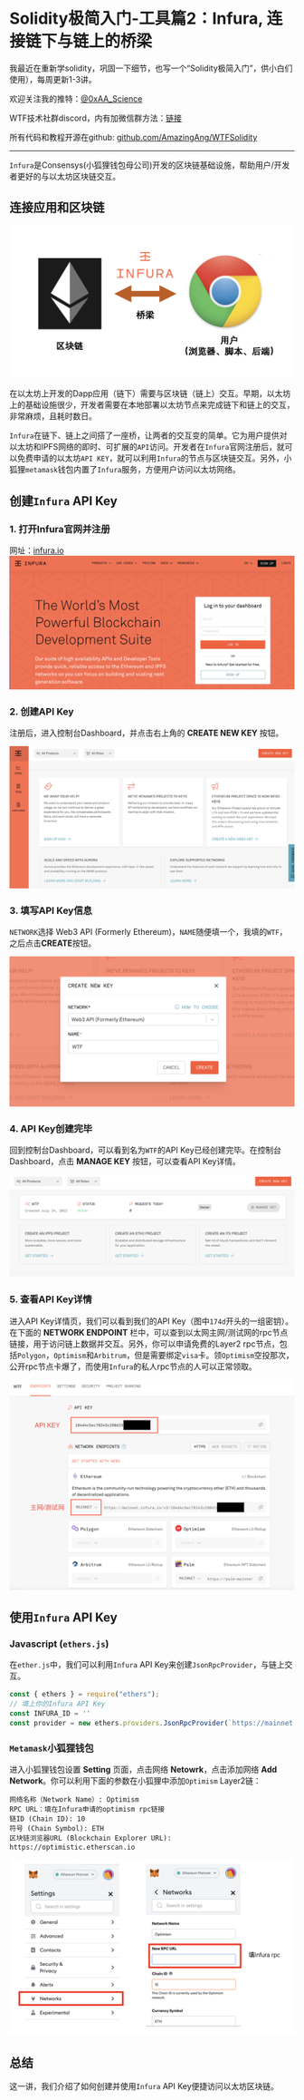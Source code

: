 # Solidity极简入门-工具篇2：Infura, 连接链下与链上的桥梁

我最近在重新学solidity，巩固一下细节，也写一个“Solidity极简入门”，供小白们使用），每周更新1-3讲。

欢迎关注我的推特：[@0xAA_Science](https://twitter.com/0xAA_Science)

WTF技术社群discord，内有加微信群方法：[链接](https://discord.gg/5akcruXrsk)

所有代码和教程开源在github: [github.com/AmazingAng/WTFSolidity](https://github.com/AmazingAng/WTFSolidity)

-----
`Infura`是Consensys(小狐狸钱包母公司)开发的区块链基础设施，帮助用户/开发者更好的与以太坊区块链交互。

## 连接应用和区块链

![链下链上交互](./img/infura1.png)

在以太坊上开发的Dapp应用（链下）需要与区块链（链上）交互。早期，以太坊上的基础设施很少，开发者需要在本地部署以太坊节点来完成链下和链上的交互，非常麻烦，且耗时数日。

`Infura`在链下、链上之间搭了一座桥，让两者的交互变的简单。它为用户提供对以太坊和IPFS网络的即时、可扩展的`API`访问。开发者在`Infura`官网注册后，就可以免费申请的以太坊`API KEY`，就可以利用`Infura`的节点与区块链交互。另外，小狐狸`metamask`钱包内置了`Infura`服务，方便用户访问以太坊网络。

## 创建`Infura` API Key

### 1. 打开Infura官网并注册

网址：[infura.io](https://infura.io)
![Infura官网](./img/infura2.png)

### 2. 创建API Key
注册后，进入控制台Dashboard，并点击右上角的 **CREATE NEW KEY** 按钮。

![创建API Key](./img/infura3.png)

### 3. 填写API Key信息

`NETWORK`选择 Web3 API (Formerly Ethereum)，`NAME`随便填一个，我填的`WTF`，之后点击**CREATE**按钮。

![填写信息](./img/infura4.png)

### 4. API Key创建完毕

回到控制台Dashboard，可以看到名为`WTF`的API Key已经创建完毕。在控制台Dashboard，点击  **MANAGE KEY** 按钮，可以查看API Key详情。


![API Key创建完毕](./img/infura5.png)

### 5. 查看API Key详情

进入API Key详情页，我们可以看到我们的API Key（图中`174d`开头的一组密钥）。在下面的 **NETWORK ENDPOINT** 栏中，可以查到以太网主网/测试网的rpc节点链接，用于访问链上数据并交互。另外，你可以申请免费的Layer2 rpc节点，包括`Polygon`，`Optimism`和`Arbitrum`，但是需要绑定`visa`卡。领`Optimism`空投那次，公开rpc节点卡爆了，而使用`Infura`的私人rpc节点的人可以正常领取。

![查看信息](./img/infura6.png)

## 使用`Infura` API Key 
### Javascript (`ethers.js`)
在`ether.js`中，我们可以利用`Infura` API Key来创建`JsonRpcProvider`，与链上交互。

```javascript
const { ethers } = require("ethers");
// 填上你的Infura API Key
const INFURA_ID = '' 
const provider = new ethers.providers.JsonRpcProvider(`https://mainnet.infura.io/v3/${INFURA_ID}`)
```

### `Metamask`小狐狸钱包

进入小狐狸钱包设置 **Setting** 页面，点击网络 **Netowrk**，点击添加网络 **Add Network**。你可以利用下面的参数在小狐狸中添加`Optimism` Layer2链：

```
网络名称（Network Name）: Optimism
RPC URL：填在Infura申请的optimism rpc链接
链ID (Chain ID): 10
符号 (Chain Symbol): ETH
区块链浏览器URL (Blockchain Explorer URL): https://optimistic.etherscan.io
```

![小狐狸配置私人rpc](./img/infura7.png)

## 总结

这一讲，我们介绍了如何创建并使用`Infura` API Key便捷访问以太坊区块链。